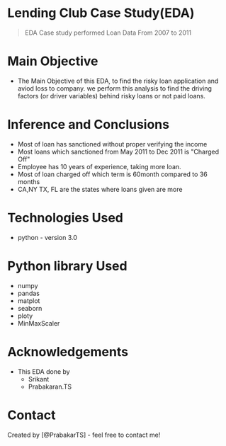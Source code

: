 # Lending Club Case Study(EDA)
> EDA Case study performed Loan Data From 2007 to 2011


# Main Objective
- The Main Objective of this EDA, to find the risky loan application and aviod loss to company.
we perform this analysis to find the driving factors (or driver variables) behind risky loans or not paid loans.


# Inference and Conclusions
- Most of loan has sanctioned without proper verifying the income
- Most loans which sanctioned from May 2011 to Dec 2011 is "Charged Off"
- Employee has 10 years of experience, taking more loan.
- Most of loan charged off which term is 60month compared to 36 months
- CA,NY TX, FL are the states where loans given are more


# Technologies Used
- python - version 3.0

# Python library Used
- numpy
- pandas
- matplot
- seaborn
- ploty
- MinMaxScaler


# Acknowledgements
- This EDA done by
    - Srikant
    - Prabakaran.TS


# Contact
Created by [@PrabakarTS] - feel free to contact me!